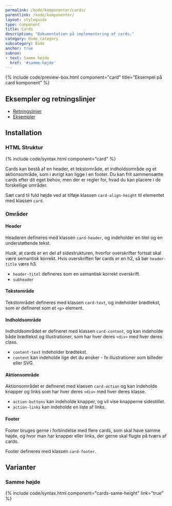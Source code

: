 ```yaml
---
permalink: /kode/komponenter/cards/
parentlink: /kode/komponenter/
layout: styleguide
type: component
title: Cards
description: "Dokumentation på implementering af cards."
category: Kode_category
subcategory: Kode
anchor: true
subnav:
- text: Samme højde
  href: '#samme-højde'
---
```


{% include code/preview-box.html component="card" title="Eksempel på card komponent" %}

## Eksempler og retningslinjer
<ul class="nobullet-list">
    <li><a href="/komponenter/cards/#retningslinjer">Retningslinjer</a></li>
    <li><a href="/komponenter/cards/">Eksempler</a></li>
</ul>

## Installation

### HTML Struktur

{% include code/syntax.html component="card" %}

Cards kan bestå af en header, et tekstområde, et indholdsområde og et aktionsområde, som i øvrigt kan ligge i en footer. Du kan frit sammensætte cards efter dit eget behov, men der er regler for, hvad du kan placere i de forskellige områder.

Sæt card til fuld højde ved at tilføje klassen `card-align-height` til elementet med klassen `card`.

### Områder

#### Header

Headeren defineres med klassen `card-header`, og indeholder en titel og en understøttende tekst.

Husk, at cards er en del af sidestrukturen, hvorfor overskrifter fortsat skal være semantisk korrekt. Hvis overskriften før cards er en h2, så bør `header-title` være h3.

- `header-titel` defineres som en semantisk korrekt overskrift.
- `subheader`

#### Tekstområde

Tekstområdet defineres med klassen `card-text`, og indeholder brødtekst, som er defineret som et `<p>` element.

#### Indholdsområde

Indholdsområdet er defineret med klassen `card-content`, og kan indeholde både brødtekst og illustrationer, som har hver deres `<div>` med hver deres class. 
- `content-text` indeholder brødtekst.
- `content` kan indeholde lige det du ønsker - fx illustrationer som billeder eller SVG.

#### Aktionsområde

Aktionsområdet er defineret med klassen `card-action` og kan indeholde knapper og links som har hver deres `<div>` med hver deres klasse.

- `action-buttons` kan indeholde knapper, og vil vise knapperne sidestillet.
- `action-links` kan indeholde en liste af links.

#### Footer
Footer bruges gerne i forbindelse med flere cards, som skal have samme højde, og hvor man har knapper eller links, der gerne skal flugte på tværs af cards.

Footer defineres med klassen `card-footer`.

## Varianter

### Samme højde

{% include code/syntax.html component="cards-same-height" link="true" %}
